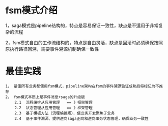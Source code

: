 # fsm模式介绍

1，saga模式是pipeline结构的，特点是容易保证一致性，缺点是不适用于非常复杂的流程

2，fsm模式自由的工作流结构的，特点是自由灵活，缺点是回滚时必须确保按照原执行路径回溯，需要事件溯源机制确保一致性


# 最佳实践
    
    1， 最佳所有业务都使用fsm模式，pipeline架构在fsm的事件溯源验证成熟后将标记为不推荐
    2， fsm模式本质上是事件消息+saga的升级版
        2.1  流程编排从应用管理   == 》框架管理 
        2.2  状态管理从应用管理   == 》框架管理 
        2.3  基于模板方法（流程编排版），使业务开发聚焦于业务 
        2.4  基于事件溯源、提供逆向saga正向和逆向事务状态管理，确保业务一致性
 